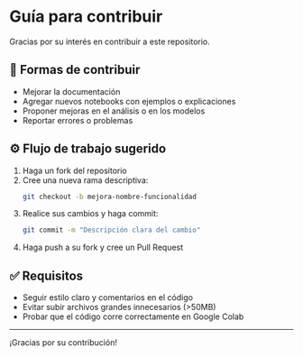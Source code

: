 # Guía para contribuir

Gracias por su interés en contribuir a este repositorio.

## 🧾 Formas de contribuir

- Mejorar la documentación
- Agregar nuevos notebooks con ejemplos o explicaciones
- Proponer mejoras en el análisis o en los modelos
- Reportar errores o problemas

## ⚙️ Flujo de trabajo sugerido

1. Haga un fork del repositorio
2. Cree una nueva rama descriptiva:
   ```bash
   git checkout -b mejora-nombre-funcionalidad
   ```
3. Realice sus cambios y haga commit:
   ```bash
   git commit -m "Descripción clara del cambio"
   ```
4. Haga push a su fork y cree un Pull Request

## ✅ Requisitos

- Seguir estilo claro y comentarios en el código
- Evitar subir archivos grandes innecesarios (>50MB)
- Probar que el código corre correctamente en Google Colab

---

¡Gracias por su contribución!
